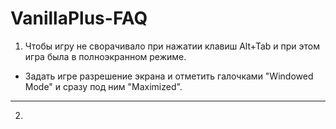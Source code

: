 # VanillaPlus-FAQ

1. Чтобы игру не сворачивало при нажатии клавиш Alt+Tab и при этом игра была в полноэкранном режиме.
- Задать игре разрешение экрана и отметить галочками "Windowed Mode" и сразу под ним "Maximized".

---

2. 
